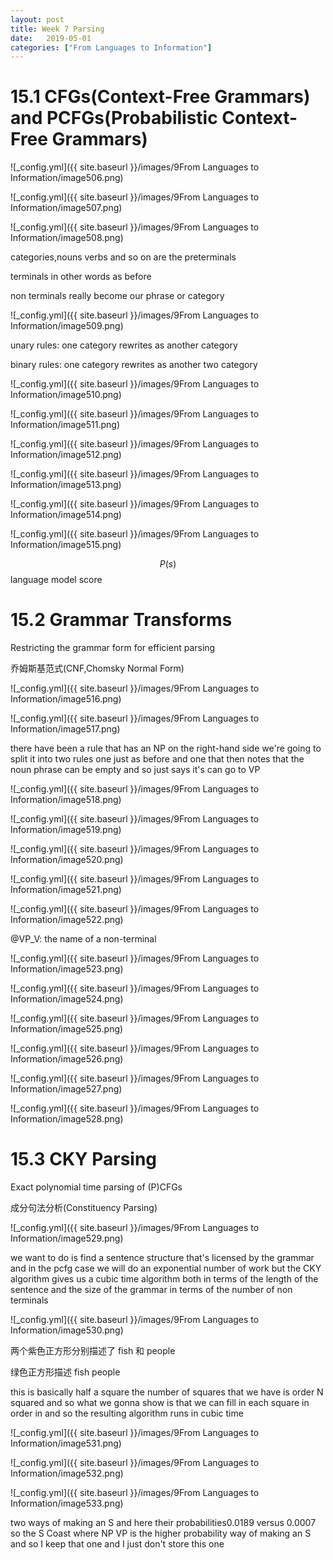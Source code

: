 ```yaml
---
layout: post
title: Week 7 Parsing
date:   2019-05-01
categories: ["From Languages to Information"]
---  
```


# 15.1 CFGs(Context-Free Grammars) and PCFGs(Probabilistic Context-Free Grammars)   

![_config.yml]({{ site.baseurl }}/images/9From Languages to Information/image506.png)  

![_config.yml]({{ site.baseurl }}/images/9From Languages to Information/image507.png)  

![_config.yml]({{ site.baseurl }}/images/9From Languages to Information/image508.png)  

categories,nouns verbs and so on are the preterminals   

terminals in other words as before  

non terminals really become our phrase or category   

![_config.yml]({{ site.baseurl }}/images/9From Languages to Information/image509.png)  

unary rules: one category rewrites as another category   

binary rules:   one category rewrites as another two category  

![_config.yml]({{ site.baseurl }}/images/9From Languages to Information/image510.png)  

![_config.yml]({{ site.baseurl }}/images/9From Languages to Information/image511.png)  

![_config.yml]({{ site.baseurl }}/images/9From Languages to Information/image512.png) 

![_config.yml]({{ site.baseurl }}/images/9From Languages to Information/image513.png)  

![_config.yml]({{ site.baseurl }}/images/9From Languages to Information/image514.png)  

![_config.yml]({{ site.baseurl }}/images/9From Languages to Information/image515.png)  

$$P(s)$$language model score  

# 15.2 Grammar Transforms   

Restricting the grammar form for efficient parsing 

乔姆斯基范式(CNF,Chomsky Normal Form)  

![_config.yml]({{ site.baseurl }}/images/9From Languages to Information/image516.png)  

![_config.yml]({{ site.baseurl }}/images/9From Languages to Information/image517.png)  

there have been a rule that has an NP on the right-hand side we're going to split it into two rules one just as before and one that then notes that the noun phrase can be empty and so just says it's can go to VP  

![_config.yml]({{ site.baseurl }}/images/9From Languages to Information/image518.png)  

![_config.yml]({{ site.baseurl }}/images/9From Languages to Information/image519.png)  

![_config.yml]({{ site.baseurl }}/images/9From Languages to Information/image520.png)  

![_config.yml]({{ site.baseurl }}/images/9From Languages to Information/image521.png)  

![_config.yml]({{ site.baseurl }}/images/9From Languages to Information/image522.png)  

@VP_V: the name of a non-terminal 

![_config.yml]({{ site.baseurl }}/images/9From Languages to Information/image523.png)  

![_config.yml]({{ site.baseurl }}/images/9From Languages to Information/image524.png)  

![_config.yml]({{ site.baseurl }}/images/9From Languages to Information/image525.png)  

![_config.yml]({{ site.baseurl }}/images/9From Languages to Information/image526.png)  

![_config.yml]({{ site.baseurl }}/images/9From Languages to Information/image527.png)  

![_config.yml]({{ site.baseurl }}/images/9From Languages to Information/image528.png)  

# 15.3 CKY Parsing    

Exact polynomial time parsing of (P)CFGs   

成分句法分析(Constituency Parsing)  

![_config.yml]({{ site.baseurl }}/images/9From Languages to Information/image529.png)  

we want to do is find a sentence structure that's licensed by the grammar and in the pcfg case we will do an exponential number of work but the CKY algorithm gives us a cubic time algorithm both in terms of the length of the sentence and the size of the grammar in terms of the number of non terminals 

![_config.yml]({{ site.baseurl }}/images/9From Languages to Information/image530.png)  

两个紫色正方形分别描述了 fish 和 people  

绿色正方形描述 fish people  

this is basically half a square the number of squares that we have is order N squared and so what we gonna show is that we can fill in each square in order in and so the resulting algorithm runs in cubic time   

![_config.yml]({{ site.baseurl }}/images/9From Languages to Information/image531.png)  

![_config.yml]({{ site.baseurl }}/images/9From Languages to Information/image532.png)  

![_config.yml]({{ site.baseurl }}/images/9From Languages to Information/image533.png)  

two ways of making an S and here their probabilities0.0189 versus 0.0007 so the S Coast where NP VP is the higher probability way of making an S and so I keep that one and I just don't store this one

 